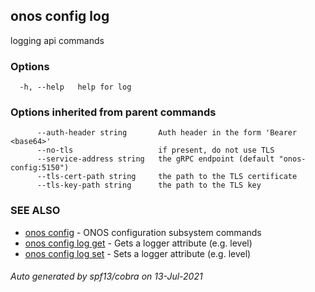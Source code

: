 ## onos config log

logging api commands

### Options

```
  -h, --help   help for log
```

### Options inherited from parent commands

```
      --auth-header string       Auth header in the form 'Bearer <base64>'
      --no-tls                   if present, do not use TLS
      --service-address string   the gRPC endpoint (default "onos-config:5150")
      --tls-cert-path string     the path to the TLS certificate
      --tls-key-path string      the path to the TLS key
```

### SEE ALSO

* [onos config](onos_config.md)	 - ONOS configuration subsystem commands
* [onos config log get](onos_config_log_get.md)	 - Gets a logger attribute (e.g. level)
* [onos config log set](onos_config_log_set.md)	 - Sets a logger attribute (e.g. level)

###### Auto generated by spf13/cobra on 13-Jul-2021
